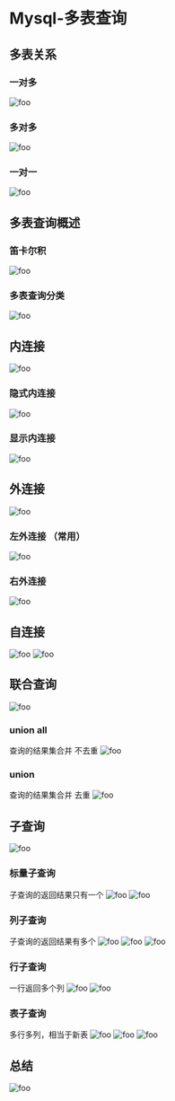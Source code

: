 # Mysql-多表查询

## 多表关系

### 一对多

  <img :src="$withBase('/mysql/sqlJoin01.png')" alt="foo">

### 多对多

  <img :src="$withBase('/mysql/sqlJoin02.png')" alt="foo">
  
### 一对一

  <img :src="$withBase('/mysql/sqlJoin03.png')" alt="foo">

## 多表查询概述

### 笛卡尔积

 <img :src="$withBase('/mysql/sqlJoin04.png')" alt="foo">

### 多表查询分类

 <img :src="$withBase('/mysql/sqlJoin05.png')" alt="foo">

## 内连接

 <img :src="$withBase('/mysql/sqlJoin06.png')" alt="foo">

### 隐式内连接

 <img :src="$withBase('/mysql/sqlJoin06-1.png')" alt="foo">

### 显示内连接

 <img :src="$withBase('/mysql/sqlJoin06-2.png')" alt="foo">

## 外连接

 <img :src="$withBase('/mysql/sqlJoin07.png')" alt="foo">

### 左外连接 （常用）

 <img :src="$withBase('/mysql/sqlJoin07-1.png')" alt="foo">

### 右外连接

 <img :src="$withBase('/mysql/sqlJoin07-2.png')" alt="foo">

## 自连接

 <img :src="$withBase('/mysql/sqlJoin08.png')" alt="foo">
 <img :src="$withBase('/mysql/sqlJoin08-1.png')" alt="foo">

## 联合查询

 <img :src="$withBase('/mysql/sqlJoin09.png')" alt="foo">

### union all

查询的结果集合并 不去重
 <img :src="$withBase('/mysql/sqlJoin09-1.png')" alt="foo">

### union

查询的结果集合并 去重
 <img :src="$withBase('/mysql/sqlJoin09-2.png')" alt="foo">

## 子查询

 <img :src="$withBase('/mysql/sqlJoin10.png')" alt="foo">

### 标量子查询

子查询的返回结果只有一个
 <img :src="$withBase('/mysql/sqlJoin10-1.png')" alt="foo">
 <img :src="$withBase('/mysql/sqlJoin10-2.png')" alt="foo">

### 列子查询

子查询的返回结果有多个
 <img :src="$withBase('/mysql/sqlJoin10-3.png')" alt="foo">
 <img :src="$withBase('/mysql/sqlJoin10-4.png')" alt="foo">
 <img :src="$withBase('/mysql/sqlJoin10-5.png')" alt="foo">

### 行子查询

一行返回多个列
 <img :src="$withBase('/mysql/sqlJoin10-6.png')" alt="foo">
 <img :src="$withBase('/mysql/sqlJoin10-7.png')" alt="foo">

### 表子查询

多行多列，相当于新表
 <img :src="$withBase('/mysql/sqlJoin10-8.png')" alt="foo">
 <img :src="$withBase('/mysql/sqlJoin10-9.png')" alt="foo">
 <img :src="$withBase('/mysql/sqlJoin10-10.png')" alt="foo">

## 总结

 <img :src="$withBase('/mysql/sqlJoin11.png')" alt="foo">
